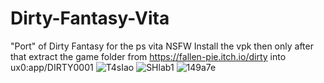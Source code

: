 # Dirty-Fantasy-Vita
"Port" of Dirty Fantasy for the ps vita NSFW
Install the vpk then only after that extract the game folder from https://fallen-pie.itch.io/dirty into ux0:app/DIRTY0001
![T4sIao](https://github.com/P0liak/Dirty-Fantasy-Vita/assets/77462825/13d2899d-0744-4773-9e30-3d2deac4882d)
![SHlab1](https://github.com/P0liak/Dirty-Fantasy-Vita/assets/77462825/839aa1cb-7be1-4f06-b50f-310b9947241c)
![149a7e](https://github.com/P0liak/Dirty-Fantasy-Vita/assets/77462825/f60b7b15-bde2-46bb-9623-37e7bee12cf1)
